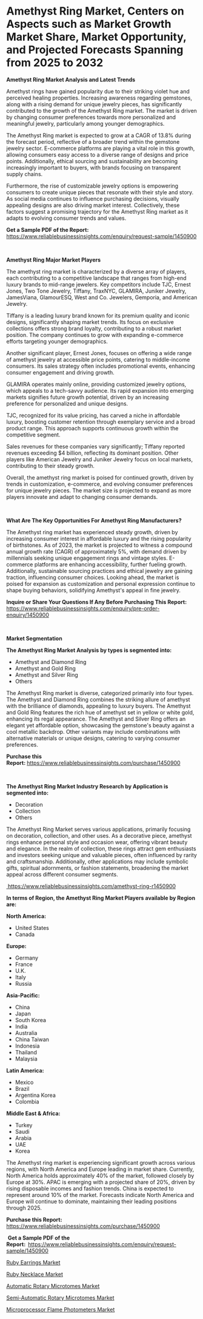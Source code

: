 <p><h1>Amethyst Ring Market, Centers on Aspects such as Market Growth Market Share, Market Opportunity, and Projected Forecasts Spanning from 2025 to 2032</h1></p><p><strong>Amethyst Ring Market Analysis and Latest Trends</strong></p>
<p><p>Amethyst rings have gained popularity due to their striking violet hue and perceived healing properties. Increasing awareness regarding gemstones, along with a rising demand for unique jewelry pieces, has significantly contributed to the growth of the Amethyst Ring market. The market is driven by changing consumer preferences towards more personalized and meaningful jewelry, particularly among younger demographics.</p><p>The Amethyst Ring market is expected to grow at a CAGR of 13.8% during the forecast period, reflective of a broader trend within the gemstone jewelry sector. E-commerce platforms are playing a vital role in this growth, allowing consumers easy access to a diverse range of designs and price points. Additionally, ethical sourcing and sustainability are becoming increasingly important to buyers, with brands focusing on transparent supply chains.</p><p>Furthermore, the rise of customizable jewelry options is empowering consumers to create unique pieces that resonate with their style and story. As social media continues to influence purchasing decisions, visually appealing designs are also driving market interest. Collectively, these factors suggest a promising trajectory for the Amethyst Ring market as it adapts to evolving consumer trends and values.</p></p>
<p><strong>Get a Sample PDF of the Report:&nbsp;</strong> <a href="https://www.reliablebusinessinsights.com/enquiry/request-sample/1450900?utm_campaign=2310&utm_medium=2&utm_source=Github&utm_content=ia&utm_term=04042025&utm_id=amethyst-ring">https://www.reliablebusinessinsights.com/enquiry/request-sample/1450900</a></p>
<p>&nbsp;</p>
<p><strong>Amethyst Ring Major Market Players</strong></p>
<p><p>The amethyst ring market is characterized by a diverse array of players, each contributing to a competitive landscape that ranges from high-end luxury brands to mid-range jewelers. Key competitors include TJC, Ernest Jones, Two Tone Jewelry, Tiffany, TraxNYC, GLAMIRA, Juniker Jewelry, JamesViana, GlamourESQ, West and Co. Jewelers, Gemporia, and American Jewelry.</p><p>Tiffany is a leading luxury brand known for its premium quality and iconic designs, significantly shaping market trends. Its focus on exclusive collections offers strong brand loyalty, contributing to a robust market position. The company continues to grow with expanding e-commerce efforts targeting younger demographics.</p><p>Another significant player, Ernest Jones, focuses on offering a wide range of amethyst jewelry at accessible price points, catering to middle-income consumers. Its sales strategy often includes promotional events, enhancing consumer engagement and driving growth.</p><p>GLAMIRA operates mainly online, providing customized jewelry options, which appeals to a tech-savvy audience. Its rapid expansion into emerging markets signifies future growth potential, driven by an increasing preference for personalized and unique designs.</p><p>TJC, recognized for its value pricing, has carved a niche in affordable luxury, boosting customer retention through exemplary service and a broad product range. This approach supports continuous growth within the competitive segment.</p><p>Sales revenues for these companies vary significantly; Tiffany reported revenues exceeding $4 billion, reflecting its dominant position. Other players like American Jewelry and Juniker Jewelry focus on local markets, contributing to their steady growth.</p><p>Overall, the amethyst ring market is poised for continued growth, driven by trends in customization, e-commerce, and evolving consumer preferences for unique jewelry pieces. The market size is projected to expand as more players innovate and adapt to changing consumer demands.</p></p>
<p>&nbsp;</p>
<p><strong>What Are The Key Opportunities For Amethyst Ring Manufacturers?</strong></p>
<p><p>The Amethyst ring market has experienced steady growth, driven by increasing consumer interest in affordable luxury and the rising popularity of birthstones. As of 2023, the market is projected to witness a compound annual growth rate (CAGR) of approximately 5%, with demand driven by millennials seeking unique engagement rings and vintage styles. E-commerce platforms are enhancing accessibility, further fueling growth. Additionally, sustainable sourcing practices and ethical jewelry are gaining traction, influencing consumer choices. Looking ahead, the market is poised for expansion as customization and personal expression continue to shape buying behaviors, solidifying Amethyst's appeal in fine jewelry.</p></p>
<p><strong>Inquire or Share Your Questions If Any Before Purchasing This Report:</strong> <a href="https://www.reliablebusinessinsights.com/enquiry/pre-order-enquiry/1450900?utm_campaign=2310&utm_medium=2&utm_source=Github&utm_content=ia&utm_term=04042025&utm_id=amethyst-ring">https://www.reliablebusinessinsights.com/enquiry/pre-order-enquiry/1450900</a></p>
<p>&nbsp;</p>
<p><strong>Market Segmentation</strong></p>
<p><strong>The Amethyst Ring Market Analysis by types is segmented into:</strong></p>
<p><ul><li>Amethyst and Diamond Ring</li><li>Amethyst and Gold Ring</li><li>Amethyst and Silver Ring</li><li>Others</li></ul></p>
<p><p>The Amethyst Ring market is diverse, categorized primarily into four types. The Amethyst and Diamond Ring combines the striking allure of amethyst with the brilliance of diamonds, appealing to luxury buyers. The Amethyst and Gold Ring features the rich hue of amethyst set in yellow or white gold, enhancing its regal appearance. The Amethyst and Silver Ring offers an elegant yet affordable option, showcasing the gemstone's beauty against a cool metallic backdrop. Other variants may include combinations with alternative materials or unique designs, catering to varying consumer preferences.</p></p>
<p><strong>Purchase this Report:&nbsp;</strong><a href="https://www.reliablebusinessinsights.com/purchase/1450900?utm_campaign=2310&utm_medium=2&utm_source=Github&utm_content=ia&utm_term=04042025&utm_id=amethyst-ring">https://www.reliablebusinessinsights.com/purchase/1450900</a></p>
<p>&nbsp;</p>
<p><strong>The Amethyst Ring Market Industry Research by Application is segmented into:</strong></p>
<p><ul><li>Decoration</li><li>Collection</li><li>Others</li></ul></p>
<p><p>The Amethyst Ring Market serves various applications, primarily focusing on decoration, collection, and other uses. As a decorative piece, amethyst rings enhance personal style and occasion wear, offering vibrant beauty and elegance. In the realm of collection, these rings attract gem enthusiasts and investors seeking unique and valuable pieces, often influenced by rarity and craftsmanship. Additionally, other applications may include symbolic gifts, spiritual adornments, or fashion statements, broadening the market appeal across different consumer segments.</p></p>
<p><a href="https://www.reliablebusinessinsights.com/amethyst-ring-r1450900?utm_campaign=2310&utm_medium=2&utm_source=Github&utm_content=ia&utm_term=04042025&utm_id=amethyst-ring">&nbsp;https://www.reliablebusinessinsights.com/amethyst-ring-r1450900</a></p>
<p><strong>In terms of Region, the Amethyst Ring Market Players available by Region are:</strong></p>
<p>
    <p> <strong> North America: </strong>
        <ul>
            <li>United States</li>
            <li>Canada</li>
        </ul>
        </p> 
    <p> <strong> Europe: </strong>
        <ul>
            <li>Germany</li>
            <li>France</li>
            <li>U.K.</li>
            <li>Italy</li>
            <li>Russia</li>
        </ul>
        </p> 
    <p> <strong> Asia-Pacific: </strong>
        <ul>
            <li>China</li>
            <li>Japan</li>
            <li>South Korea</li>
            <li>India</li>
            <li>Australia</li>
            <li>China Taiwan</li>
            <li>Indonesia</li>
            <li>Thailand</li>
            <li>Malaysia</li>
        </ul>
        </p> 
    <p> <strong> Latin America: </strong>
        <ul>
            <li>Mexico</li>
            <li>Brazil</li>
            <li>Argentina Korea</li>
            <li>Colombia</li>
        </ul>
        </p> 
    <p> <strong> Middle East & Africa: </strong>
        <ul>
            <li>Turkey</li>
            <li>Saudi</li>
            <li>Arabia</li>
            <li>UAE</li>
            <li>Korea</li>
        </ul>
    </p>
    </p>
<p><p>The Amethyst ring market is experiencing significant growth across various regions, with North America and Europe leading in market share. Currently, North America holds approximately 40% of the market, followed closely by Europe at 30%. APAC is emerging with a projected share of 20%, driven by rising disposable incomes and fashion trends. China is expected to represent around 10% of the market. Forecasts indicate North America and Europe will continue to dominate, maintaining their leading positions through 2025.</p></p>
<p><strong>Purchase this Report: </strong><a href="https://www.reliablebusinessinsights.com/purchase/1450900?utm_campaign=2310&utm_medium=2&utm_source=Github&utm_content=ia&utm_term=04042025&utm_id=amethyst-ring">https://www.reliablebusinessinsights.com/purchase/1450900</a></p>
<p>&nbsp;<strong>Get a Sample PDF of the Report:&nbsp;&nbsp;</strong><a href="https://www.reliablebusinessinsights.com/enquiry/request-sample/1450900?utm_campaign=2310&utm_medium=2&utm_source=Github&utm_content=ia&utm_term=04042025&utm_id=amethyst-ring">https://www.reliablebusinessinsights.com/enquiry/request-sample/1450900</a></p>
<p><strong></strong></p>
<p><p><a href="https://github.com/marfosamiko7/Market-Research-Report-List-1/blob/main/ruby-earrings-market.md?utm_campaign=2310&utm_medium=2&utm_source=Github&utm_content=ia&utm_term=04042025&utm_id=amethyst-ring">Ruby Earrings Market</a></p><p><a href="https://github.com/gierlravasty/Market-Research-Report-List-1/blob/main/ruby-necklace-market.md?utm_campaign=2310&utm_medium=2&utm_source=Github&utm_content=ia&utm_term=04042025&utm_id=amethyst-ring">Ruby Necklace Market</a></p><p><a href="https://www.linkedin.com/pulse/automatic-rotary-microtomes-market-research-key-insights-wnmrc?utm_campaign=2310&utm_medium=2&utm_source=Github&utm_content=ia&utm_term=04042025&utm_id=amethyst-ring">Automatic Rotary Microtomes Market</a></p><p><a href="https://www.linkedin.com/pulse/international-semi-automatic-rotary-microtomes-market-5wwhc?utm_campaign=2310&utm_medium=2&utm_source=Github&utm_content=ia&utm_term=04042025&utm_id=amethyst-ring">Semi-Automatic Rotary Microtomes Market</a></p><p><a href="https://www.linkedin.com/pulse/future-ready-strategic-insights-global-microprocessor-6orbc?utm_campaign=2310&utm_medium=2&utm_source=Github&utm_content=ia&utm_term=04042025&utm_id=amethyst-ring">Microprocessor Flame Photometers Market</a></p></p>
